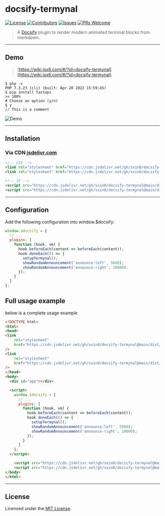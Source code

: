 # docsify-termynal

[![License](https://img.shields.io/github/license/sxin0/docsify-termynal)](./LICENSE)
[![Contributors](https://img.shields.io/github/contributors/sxin0/docsify-termynal)](https://github.com/sxin0/docsify-termynal/graphs/contributors)
[![Issues](https://img.shields.io/github/issues/sxin0/docsify-termynal)](https://github.com/sxin0/docsify-termynal/issues)
[![PRs Welcome](https://img.shields.io/badge/PRs-welcome-brightgreen)](http://makeapullrequest.com)

>  A [Docsify](https://docsify.js.org) plugin to render modern animated terminal blocks from markdown.

---

##  Demo

> [https://wiki.jsx6.com/#/?id=docsify-termynal](https://wiki.jsx6.com/#/?id=docsify-termynal)

```term
$ php -v
PHP 7.3.23 (cli) (built: Apr 20 2022 15:59:45)
$ pip install fastapi
>> 100%
# Choose an option (y/n)
$ y
// This is a comment
```

![Demo](https://github.com/sxin0/docsify-termynal/assets/29392026/6cbc0179-c27c-4c0d-9dc1-7f9993a1850a)

---

##  Installation

### Via CDN [jsdelivr.com](https://www.jsdelivr.com/)

```html
<!-- CSS -->
<link rel="stylesheet" href="https://cdn.jsdelivr.net/gh/sxin0/docsify-termynal@main/dist/css/termynal.css">
<link rel="stylesheet" href="https://cdn.jsdelivr.net/gh/sxin0/docsify-termynal@main/dist/css/custom.css">

<!-- JS -->
<script src="https://cdn.jsdelivr.net/gh/sxin0/docsify-termynal@main/dist/js/termynal.js"></script>
<script src="https://cdn.jsdelivr.net/gh/sxin0/docsify-termynal@main/dist/js/custom.js"></script>
```

---

##  Configuration

Add the following configuration into window.$docsify:

```js
window.$docsify = {
  // ...
  plugins: [
    function (hook, vm) {
      hook.beforeEach(content => beforeEach(content));
      hook.doneEach(() => {
        setupTermynal();
        showRandomAnnouncement('announce-left', 5000);
        showRandomAnnouncement('announce-right', 10000);
      });
    }
  ]
};
```

## Full usage example

below is a complete usage example

```html
<!DOCTYPE html>
<html>
<head>
<link 
    rel="stylesheet" 
    href="https://cdn.jsdelivr.net/gh/sxin0/docsify-termynal@main/dist/css/custom.css" 
/>
<link 
    rel="stylesheet" 
    href="https://cdn.jsdelivr.net/gh/sxin0/docsify-termynal@main/dist/css/termynal.css" 
/>
</head>
<body>
  <div id="app"></div>

  <script>
    window.$docsify = {
      // ...
      plugins: [
        function (hook, vm) {
          hook.beforeEach(content => beforeEach(content));
          hook.doneEach(() => {
            setupTermynal();
            showRandomAnnouncement('announce-left', 5000);
            showRandomAnnouncement('announce-right', 10000);
          });
        }
      ]
    };
  </script>

    <script src="https://cdn.jsdelivr.net/gh/sxin0/docsify-termynal@main/dist/js/termynal.js"></script>
    <script src="https://cdn.jsdelivr.net/gh/sxin0/docsify-termynal@main/dist/js/custom.js"></script>
</body>
</html>
```

---

##  License

Licensed under the [MIT License](./LICENSE).

